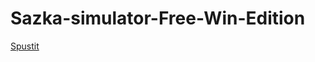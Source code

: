 # Sazka-simulator-Free-Win-Edition
[Spustit](https://github.com/LateThen/Sazka-simulator-Free-Win-Edition/blob/master/index.html)
